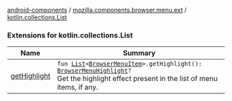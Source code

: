 [android-components](../../index.md) / [mozilla.components.browser.menu.ext](../index.md) / [kotlin.collections.List](./index.md)

### Extensions for kotlin.collections.List

| Name | Summary |
|---|---|
| [getHighlight](get-highlight.md) | `fun `[`List`](https://kotlinlang.org/api/latest/jvm/stdlib/kotlin.collections/-list/index.html)`<`[`BrowserMenuItem`](../../mozilla.components.browser.menu/-browser-menu-item/index.md)`>.getHighlight(): `[`BrowserMenuHighlight`](../../mozilla.components.browser.menu/-browser-menu-highlight/index.md)`?`<br>Get the highlight effect present in the list of menu items, if any. |
